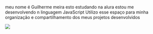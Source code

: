 meu nome é Guilherme meira
esto estudando na alura
estou me desenvolvendo n linguagem JavaScript
Utilizo esse espaço para minha organização e
compartilhamento dos meus projetos desenvolvidos 

![](https://media1.tenor.com/m/jpSjoMUMNUQAAAAC/raphael-veiga-veiga.gif)
